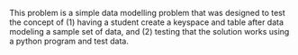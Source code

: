 This problem is a simple data modelling problem that was designed to test the concept of (1) having a student 
create a keyspace and table after data modeling a sample set of data, and (2) testing that the solution works 
using a python program and test data.
